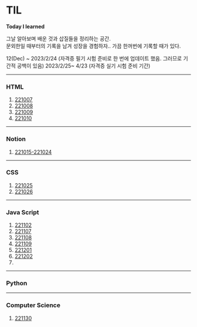 # TIL
**Today I learned**

그날 알아보며 배운 것과 삽질들을 정리하는 공간.   
문외한일 때부터의 기록을 남겨 성장을 경험하자.. 
가끔 한꺼번에 기록할 때가 있다. 

12(Dec) ~ 2023/2/24 (자격증 필기 시험 준비로 한 번에 업데이트 했음. 그러므로 기간적 공백이 있음)
2023/2/25~ 4/23 (자격증 실기 시험 준비 기간)


---

### HTML

1. [221007](HTML/221007.md)
2. [221008](HTML/221008.md)
3. [221009](HTML/221009.md)
4. [221010](HTML/221010.md)
   
---

### Notion

1. [221015-221024](HTML/221015-1024.md)

---

### CSS

1. [221025](CSS/221025.md)
2. [221026](CSS/221026.md)

---

### Java Script

1. [221102](JS/221102.md)
2. [221107](JS/221107.md)
3. [221108](JS/221108.md)
4. [221109](JS/221109.md)
5. [221201](JS/221201.md)
6. [221202](JS/221202.md)
7. 
   
---

### Python


---

### Computer Science

1. [221130](OTHER/221130.md)


